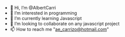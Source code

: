 - 👋 Hi, I’m @AlbertCarri
- 👀 I’m interested in programming
- 🌱 I’m currently learning Javascript
- 💞️ I’m looking to collaborate on any javascript project
- 📫 How to reach me "ae_carrizo@hotmail.com"

<!---
AlbertCarri/AlbertCarri is a ✨ special ✨ repository because its `README.md` (this file) appears on your GitHub profile.
You can click the Preview link to take a look at your changes.
--->
